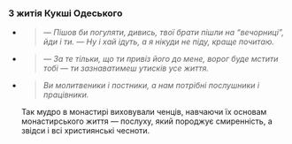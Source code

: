 ### З житія Кукші Одеського

+ 
  > *— Пішов би погуляти, дивись, твої брати пішли на
“вечорниці”, йди і ти.
— Ну і хай ідуть, а я нікуди не піду, краще почитаю.*

+ 
  > *— За те тільки, що ти привіз його до мене, ворог буде
мстити тобі — ти зазнаватимеш утисків усе життя.*

+ 
  > *Ви молитвеники і постники, а нам потрібні послушники і працівники.*
    
    Так мудро в монастирі виховували ченців, навчаючи їх основам монастирського життя — послуху, який породжує смиренність, а звідси і всі християнські чесноти.
